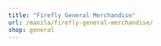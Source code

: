 ```yaml
---
title: "Firefly General Merchandise"
url: /manila/firefly-general-merchandise/
shop: general
---
```

